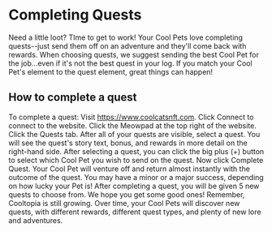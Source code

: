 # Completing Quests

Need a little loot? TIme to get to work!
Your Cool Pets love completing quests--just send them off on an adventure and they'll come back with rewards. When choosing quests, we suggest sending the best Cool Pet for the job...even if it's not the best quest in your log. If you match your Cool Pet's element to the quest element, great things can happen!

## How to complete a quest

To complete a quest:
Visit https://www.coolcatsnft.com.
Click Connect to connect to the website.
Click the Meowpad at the top right of the website.
Click the Quests tab.
After all of your quests are visible, select a quest. You will see the quest's story text, bonus, and rewards in more detail on the right-hand side.
After selecting a quest, you can click the big plus (+) button to select which Cool Pet you wish to send on the quest.
Now click Complete Quest. Your Cool Pet will venture off and return almost instantly with the outcome of the quest. You may have a minor or a major success, depending on how lucky your Pet is!
After completing a quest, you will be given 5 new quests to choose from. We hope you get some good ones!
Remember, Cooltopia is still growing. Over time, your Cool Pets will discover new quests, with different rewards, different quest types, and plenty of new lore and adventures. 
